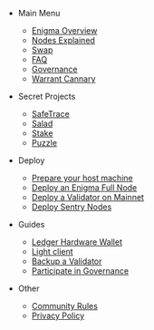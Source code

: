 
- Main Menu

  - [Enigma Overview](enigma-quickstart.md "What is Enigma?")
  - [Nodes Explained](nodes-quickstart.md "What are Secret Nodes?")
  - [Swap](swap.md "When swap?")
  <!-- - [The Genesis Games](genesisgames-overview.md "Genesis Games Overview") -->
  <!-- - [Testnet Info](testnet.md "Enigma Testnet Information") -->
  <!-- - [Rewards Overview](rewards-overview.md "Rewards Overview") -->
  <!-- - [Utility](utility-overview.md "Utility Overview") -->
  - [FAQ](faq.md "FAQ")
  - [Governance](https://explorer.mainnet.enigma.co/proposals "Proposals on the Enigma Blockhain Mainnet")
  - [Warrant Cannary](secret-warrant-canary.md "Warrant Canary")

- Secret Projects
  - [SafeTrace](https://github.com/enigmampc/safetrace)
  - [Salad](https://github.com/enigmampc/salad)
  - [Stake](stake.md)
  - [Puzzle](https://puzzle.report)

- Deploy

  - [Prepare your host machine](tutorials/prepare-your-host-machine.md "Prepare your host machine")
  - [Deploy an Enigma Full Node](tutorials/deploy-enigma-fullnode.md "Deploy an Enigma Full Node")
  - [Deploy a Validator on Mainnet](tutorials/deploy-validator.md "Deploy a Secret Node on Mainnet")
  - [Deploy Sentry Nodes](tutorials/deploy-sentry-nodes.md "Deploy Sentry Nodes.")

- Guides
  - [Ledger Hardware Wallet](tutorials/ledger-nano-s.md "Ledger Hardware Wallet Support")
  - [Light client](tutorials/light-client-mainnet.md "Light client setup.")
  - [Backup a Validator](tutorials/backup-a-validator.md "Backup a Validator.")
  - [Participate in Governance](tutorials/governance.md "How to participate in on-chain governance.")
  

- Other
  - [Community Rules](rules.md)
  - [Privacy Policy](privacy-policy.md)
